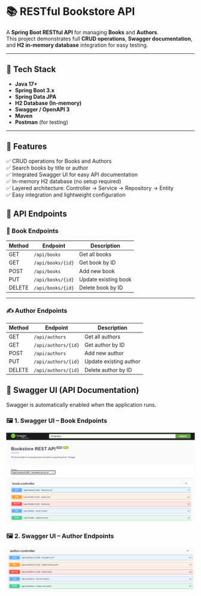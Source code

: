 # 📚 RESTful Bookstore API

A **Spring Boot RESTful API** for managing **Books** and **Authors**.  
This project demonstrates full **CRUD operations**, **Swagger documentation**, and **H2 in-memory database** integration for easy testing.

---

## 🧰 Tech Stack

- **Java 17+**
- **Spring Boot 3.x**
- **Spring Data JPA**
- **H2 Database (In-memory)**
- **Swagger / OpenAPI 3**
- **Maven**
- **Postman** (for testing)

---

## 🚀 Features

✅ CRUD operations for Books and Authors  
✅ Search books by title or author  
✅ Integrated Swagger UI for easy API documentation  
✅ In-memory H2 database (no setup required)  
✅ Layered architecture: Controller → Service → Repository → Entity  
✅ Easy integration and lightweight configuration  

## 🧪 API Endpoints

### 📘 Book Endpoints

| **Method** | **Endpoint**         | **Description**           |
|-------------|----------------------|----------------------------|
| GET         | `/api/books`         | Get all books              |
| GET         | `/api/books/{id}`    | Get book by ID             |
| POST        | `/api/books`         | Add new book               |
| PUT         | `/api/books/{id}`    | Update existing book       |
| DELETE      | `/api/books/{id}`    | Delete book by ID          |

---

### ✍️ Author Endpoints

| **Method** | **Endpoint**           | **Description**             |
|-------------|------------------------|------------------------------|
| GET         | `/api/authors`         | Get all authors              |
| GET         | `/api/authors/{id}`    | Get author by ID             |
| POST        | `/api/authors`         | Add new author               |
| PUT         | `/api/authors/{id}`    | Update existing author       |
| DELETE      | `/api/authors/{id}`    | Delete author by ID          |

## 🧭 Swagger UI (API Documentation)

Swagger is automatically enabled when the application runs.
### 🖼️ 1. Swagger UI – Book Endpoints
![Swagger UI – Book Endpoints](./Screenshots/Sw1.PNG)

### 🖼️ 2. Swagger UI – Author Endpoints
![Swagger UI – Author Endpoints](./Screenshots/Sw2.PNG)
